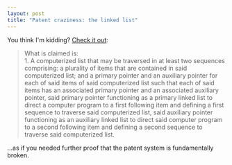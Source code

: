 ```yaml
---
layout: post
title: "Patent craziness: the linked list"
---
```




<p>You think I'm kidding? <a href="http://patft.uspto.gov/netacgi/nph-Parser?Sect1=PTO1&Sect2=HITOFF&d=PALL&p=1&u=%2Fnetahtml%2FPTO%2Fsrchnum.htm&r=1&f=G&l=50&s1=7028023.PN.&OS=PN/7028023&RS=PN/7028023">Check it out</a>:</p>

<blockquote>
What is claimed is: 
<br />
1. A computerized list that may be traversed in at least two sequences comprising: a plurality of items that are contained in said computerized list; and a primary pointer and an auxiliary pointer for each of said items of said computerized list such that each of said items has an associated primary pointer and an associated auxiliary pointer, said primary pointer functioning as a primary linked list to direct a computer program to a first following item and defining a first sequence to traverse said computerized list, said auxiliary pointer functioning as an auxiliary linked list to direct said computer program to a second following item and defining a second sequence to traverse said computerized list. 
</blockquote>
<p>...as if you needed further proof that the patent system is fundamentally broken.</p>


